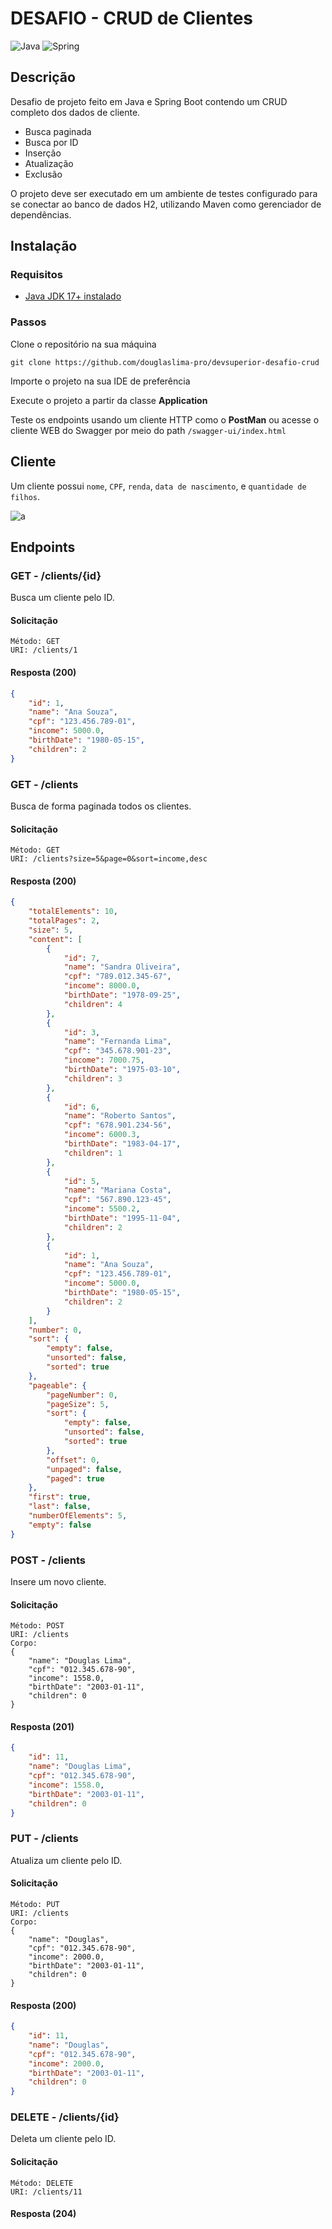 # DESAFIO - CRUD de Clientes
![Java](https://img.shields.io/badge/java-%23ED8B00.svg?style=for-the-badge&logo=openjdk&logoColor=white)
![Spring](https://img.shields.io/badge/spring-%236DB33F.svg?style=for-the-badge&logo=spring&logoColor=white)

## Descrição

Desafio de projeto feito em Java e Spring Boot contendo um CRUD completo dos dados de cliente.

- Busca paginada
- Busca por ID
- Inserção
- Atualização
- Exclusão

O projeto deve ser executado em um ambiente de testes configurado para se conectar ao banco de dados H2, utilizando Maven como gerenciador de dependências.

## Instalação

### Requisitos

- [Java JDK 17+ instalado](https://www.oracle.com/br/java/technologies/downloads/)

### Passos

Clone o repositório na sua máquina

```
git clone https://github.com/douglaslima-pro/devsuperior-desafio-crud
```

Importe o projeto na sua IDE de preferência

Execute o projeto a partir da classe **Application**

Teste os endpoints usando um cliente HTTP como o **PostMan** ou acesse o cliente WEB do Swagger por meio do path `/swagger-ui/index.html`

## Cliente

Um cliente possui `nome`, `CPF`, `renda`, `data de nascimento`, e `quantidade de filhos`.

![a](img/client.png)

## Endpoints

### GET - /clients/{id}

Busca um cliente pelo ID.

#### Solicitação

```
Método: GET
URI: /clients/1
```

#### Resposta (200)

```json
{
    "id": 1,
    "name": "Ana Souza",
    "cpf": "123.456.789-01",
    "income": 5000.0,
    "birthDate": "1980-05-15",
    "children": 2
}
```

### GET - /clients

Busca de forma paginada todos os clientes.

#### Solicitação

```
Método: GET
URI: /clients?size=5&page=0&sort=income,desc
```

#### Resposta (200)

```json
{
    "totalElements": 10,
    "totalPages": 2,
    "size": 5,
    "content": [
        {
            "id": 7,
            "name": "Sandra Oliveira",
            "cpf": "789.012.345-67",
            "income": 8000.0,
            "birthDate": "1978-09-25",
            "children": 4
        },
        {
            "id": 3,
            "name": "Fernanda Lima",
            "cpf": "345.678.901-23",
            "income": 7000.75,
            "birthDate": "1975-03-10",
            "children": 3
        },
        {
            "id": 6,
            "name": "Roberto Santos",
            "cpf": "678.901.234-56",
            "income": 6000.3,
            "birthDate": "1983-04-17",
            "children": 1
        },
        {
            "id": 5,
            "name": "Mariana Costa",
            "cpf": "567.890.123-45",
            "income": 5500.2,
            "birthDate": "1995-11-04",
            "children": 2
        },
        {
            "id": 1,
            "name": "Ana Souza",
            "cpf": "123.456.789-01",
            "income": 5000.0,
            "birthDate": "1980-05-15",
            "children": 2
        }
    ],
    "number": 0,
    "sort": {
        "empty": false,
        "unsorted": false,
        "sorted": true
    },
    "pageable": {
        "pageNumber": 0,
        "pageSize": 5,
        "sort": {
            "empty": false,
            "unsorted": false,
            "sorted": true
        },
        "offset": 0,
        "unpaged": false,
        "paged": true
    },
    "first": true,
    "last": false,
    "numberOfElements": 5,
    "empty": false
}
```

### POST - /clients

Insere um novo cliente.

#### Solicitação

```
Método: POST
URI: /clients
Corpo:
{
    "name": "Douglas Lima",
    "cpf": "012.345.678-90",
    "income": 1558.0,
    "birthDate": "2003-01-11",
    "children": 0
}
```

#### Resposta (201)

```json
{
    "id": 11,
    "name": "Douglas Lima",
    "cpf": "012.345.678-90",
    "income": 1558.0,
    "birthDate": "2003-01-11",
    "children": 0
}
```

### PUT - /clients

Atualiza um cliente pelo ID.

#### Solicitação

```
Método: PUT
URI: /clients
Corpo:
{
    "name": "Douglas",
    "cpf": "012.345.678-90",
    "income": 2000.0,
    "birthDate": "2003-01-11",
    "children": 0
}
```

#### Resposta (200)

```json
{
    "id": 11,
    "name": "Douglas",
    "cpf": "012.345.678-90",
    "income": 2000.0,
    "birthDate": "2003-01-11",
    "children": 0
}
```

### DELETE - /clients/{id}

Deleta um cliente pelo ID.

#### Solicitação

```
Método: DELETE
URI: /clients/11
```

#### Resposta (204)

```

```
